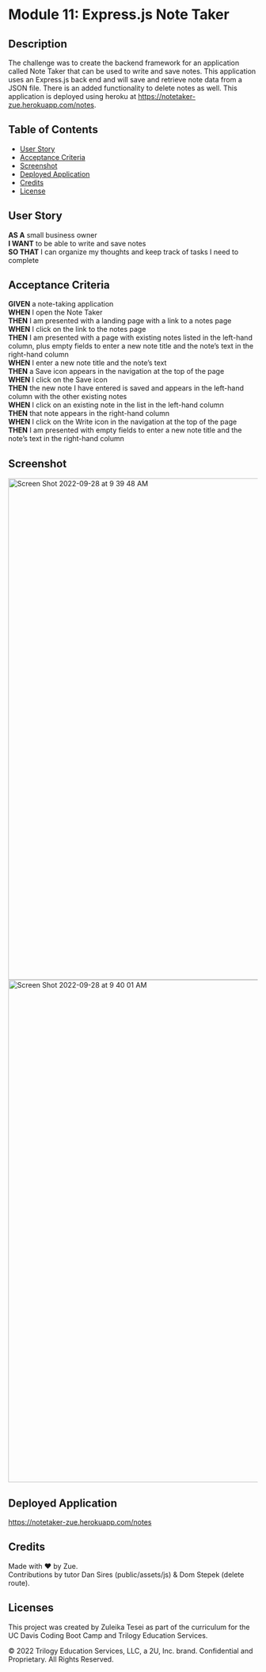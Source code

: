 # Module 11: Express.js Note Taker 

## Description 
The challenge was to create the backend framework for an application called Note Taker that can be used to write and save notes. This application uses an Express.js back end and will save and retrieve note data from a JSON file. There is an added functionality to delete notes as well. This application is deployed using heroku at https://notetaker-zue.herokuapp.com/notes. 

## Table of Contents
- [User Story](#user-story)
- [Acceptance Criteria](#acceptance-criteria)
- [Screenshot](#screenshot)
- [Deployed Application](#deployed-app)
- [Credits](#credits)
- [License](#license)

## User Story 
**AS A** small business owner <br>
**I WANT** to be able to write and save notes <br>
**SO THAT** I can organize my thoughts and keep track of tasks I need to complete <br>

## Acceptance Criteria 
**GIVEN** a note-taking application <br>
**WHEN** I open the Note Taker <br>
**THEN** I am presented with a landing page with a link to a notes page <br>
**WHEN** I click on the link to the notes page <br>
**THEN** I am presented with a page with existing notes listed in the left-hand column, plus empty fields to enter a new note title and the note’s text in the right-hand column <br>
**WHEN** I enter a new note title and the note’s text <br>
**THEN** a Save icon appears in the navigation at the top of the page <br>
**WHEN** I click on the Save icon <br>
**THEN** the new note I have entered is saved and appears in the left-hand column with the other existing notes <br>
**WHEN** I click on an existing note in the list in the left-hand column <br>
**THEN** that note appears in the right-hand column <br>
**WHEN** I click on the Write icon in the navigation at the top of the page <br>
**THEN** I am presented with empty fields to enter a new note title and the note’s text in the right-hand column <br>

## Screenshot 
<img width="1013" alt="Screen Shot 2022-09-28 at 9 39 48 AM" src="https://user-images.githubusercontent.com/107950028/192840145-f9901e3f-22b3-43f2-b686-5a737d03564e.png">
<img width="1015" alt="Screen Shot 2022-09-28 at 9 40 01 AM" src="https://user-images.githubusercontent.com/107950028/192840174-d1fbb7c5-d88a-44b6-9937-c1fd293fd272.png">

## Deployed Application 
https://notetaker-zue.herokuapp.com/notes

## Credits
Made with &hearts; by Zue. <br>
Contributions by tutor Dan Sires (public/assets/js) & Dom Stepek (delete route). 

## Licenses 
This project was created by Zuleika Tesei as part of the curriculum for the UC Davis Coding Boot Camp and Trilogy Education Services.

© 2022 Trilogy Education Services, LLC, a 2U, Inc. brand. Confidential and Proprietary. All Rights Reserved.
